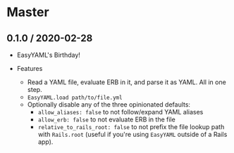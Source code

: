 # Master

## 0.1.0 / 2020-02-28

- EasyYAML's Birthday!

- Features
  - Read a YAML file, evaluate ERB in it, and parse it as YAML. All in one step.
  - `EasyYAML.load path/to/file.yml`
  - Optionally disable any of the three opinionated defaults:
    - `allow_aliases: false` to not follow/expand YAML aliases
    - `allow_erb: false` to not evaluate ERB in the file
    - `relative_to_rails_root: false` to not prefix the file lookup path with `Rails.root` (useful if you're using `EasyYAML` outside of a Rails app).
